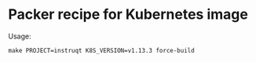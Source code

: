 # Packer recipe for Kubernetes image

Usage:

`make PROJECT=instruqt K8S_VERSION=v1.13.3 force-build`
